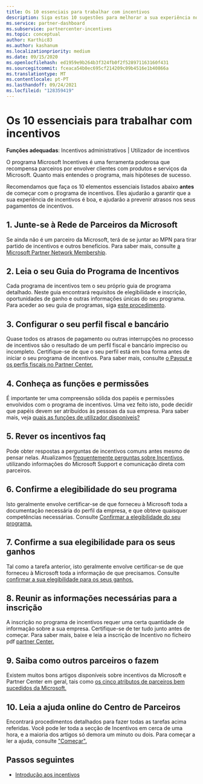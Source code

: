 ```yaml
---
title: Os 10 essenciais para trabalhar com incentivos
description: Siga estas 10 sugestões para melhorar a sua experiência no programa de incentivos e receber pagamentos mais cedo.
ms.service: partner-dashboard
ms.subservice: partnercenter-incentives
ms.topic: conceptual
author: Karthic83
ms.author: kashanum
ms.localizationpriority: medium
ms.date: 09/15/2020
ms.openlocfilehash: ed1959e9b264b3f324fb0f2f528971163160f431
ms.sourcegitcommit: fceaca54b0ec695cf214209c09b4516e1b40866a
ms.translationtype: MT
ms.contentlocale: pt-PT
ms.lasthandoff: 09/24/2021
ms.locfileid: "128359419"
---
```

# <a name="the-10-essentials-for-working-with-incentives"></a>Os 10 essenciais para trabalhar com incentivos

**Funções adequadas**: Incentivos administrativos | Utilizador de incentivos

O programa Microsoft Incentives é uma ferramenta poderosa que recompensa parceiros por envolver clientes com produtos e serviços da Microsoft. Quanto mais entendes o programa, mais hipóteses de sucesso.

Recomendamos que faça os 10 elementos essenciais listados abaixo **antes** de começar com o programa de incentivos. Eles ajudarão a garantir que a sua experiência de incentivos é boa, e ajudarão a prevenir atrasos nos seus pagamentos de incentivos.

## <a name="1-join-the-microsoft-partner-network"></a>1. Junte-se à Rede de Parceiros da Microsoft

Se ainda não é um parceiro da Microsoft, terá de se juntar ao MPN para tirar partido de incentivos e outros benefícios. Para saber mais, consulte [a Microsoft Partner Network Membership](https://partner.microsoft.com/membership).

## <a name="2-read-your-incentives-program-guide"></a>2. Leia o seu Guia do Programa de Incentivos

Cada programa de incentivos tem o seu próprio guia de programa detalhado. Neste guia encontrará requisitos de elegibilidade e inscrição, oportunidades de ganho e outras informações únicas do seu programa. Para aceder ao seu guia de programas, siga [este procedimento](incentives-determined-your-program-eligibility.md#determining-your-program-eligibility).

## <a name="3-set-up-your-tax-and-banking-profile"></a>3. Configurar o seu perfil fiscal e bancário

Quase todos os atrasos de pagamento ou outras interrupções no processo de incentivos são o resultado de um perfil fiscal e bancário impreciso ou incompleto. Certifique-se de que o seu perfil está em boa forma antes de iniciar o seu programa de incentivos. Para saber mais, consulte [o Payout e os perfis fiscais no Partner Center.](incentives-create-and-manage-your-payout-and-tax-profiles.md)

## <a name="4-learn-about-roles-and-permissions"></a>4. Conheça as funções e permissões

É importante ter uma compreensão sólida dos papéis e permissões envolvidos com o programa de incentivos. Uma vez feito isto, pode decidir que papéis devem ser atribuídos às pessoas da sua empresa. Para saber mais, veja [quais as funções de utilizador disponíveis?](incentives-faq.yml#what-user-roles-are-available-)

## <a name="5-review-the-incentives-faq"></a>5. Rever os incentivos faq

Pode obter respostas a perguntas de incentivos comuns antes mesmo de pensar nelas. Atualizamos [frequentemente perguntas sobre Incentivos,](incentives-faq.yml) utilizando informações do Microsoft Support e comunicação direta com parceiros.

## <a name="6-confirm-your-program-eligibility"></a>6. Confirme a elegibilidade do seu programa

Isto geralmente envolve certificar-se de que forneceu à Microsoft toda a documentação necessária do perfil da empresa, e que obteve quaisquer competências necessárias. Consulte [Confirmar a elegibilidade do seu programa.](incentives-determined-your-program-eligibility.md)

## <a name="7-confirm-your-earnings-eligibility"></a>7. Confirme a sua elegibilidade para os seus ganhos

Tal como a tarefa anterior, isto geralmente envolve certificar-se de que forneceu à Microsoft toda a informação de que precisamos. Consulte [confirmar a sua elegibilidade para os seus ganhos.](incentives-confirm-your-earnings-eligibility.md)

## <a name="8-gather-the-necessary-enrollment-information"></a>8. Reunir as informações necessárias para a inscrição

A inscrição no programa de incentivos requer uma certa quantidade de informação sobre a sua empresa. Certifique-se de ter tudo junto antes de começar. Para saber mais, baixe e leia a inscrição de Incentivo no ficheiro pdf [partner Center.](https://assetsprod.microsoft.com/partner-center-incentives-enrollment.pdf)

## <a name="9-learn-how-other-partners-do-it"></a>9. Saiba como outros parceiros o fazem

Existem muitos bons artigos disponíveis sobre incentivos da Microsoft e Partner Center em geral, tais como [os cinco atributos de parceiros bem sucedidos da Microsoft.](https://www.microsoft.com/en-us/us-partner-blog/2019/08/29/the-five-attributes-of-successful-microsoft-partners/)

## <a name="10-read-the-partner-center-online-help"></a>10. Leia a ajuda online do Centro de Parceiros

Encontrará procedimentos detalhados para fazer todas as tarefas acima referidas. Você pode ler toda a secção de Incentivos em cerca de uma hora, e a maioria dos artigos só demora um minuto ou dois. Para começar a ler a ajuda, consulte ["Começar".](incentives-get-started-intro.md)

## <a name="next-steps"></a>Passos seguintes

- [Introdução aos incentivos](incentives-get-started-intro.md)
